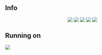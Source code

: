 ## Info

<p align="center">
   <img src="http://img.shields.io/static/v1?label=License&message=ISC&color=red&style=for-the-badge"/>
   <img src="http://img.shields.io/static/v1?label=Node&message=18.12.1&color=green&style=for-the-badge&logo=node.js"/>
   <img src="http://img.shields.io/static/v1?label=MongoDB&message=v6.0.2&color=green&style=for-the-badge&logo=mongodb"/>
   <img src="http://img.shields.io/static/v1?label=express&message=4.18.2&color=blue&style=for-the-badge&logo=express"/>
   <img src="http://img.shields.io/static/v1?label=STATUS&message=CONCLUIDO&color=green&style=for-the-badge"/>
</p>


## Running on 
<a href="">
      <img src="http://img.shields.io/static/v1?label=RENDER&message=Click here to access&color=cyan&style=for-the-badge&logo=render"/>
</a>
